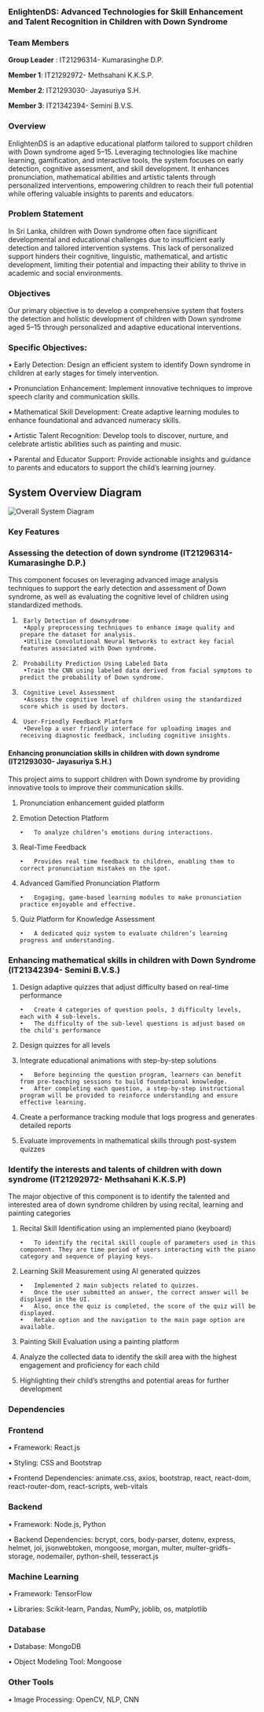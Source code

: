 ### EnlightenDS: Advanced Technologies for Skill Enhancement and Talent Recognition in Children with Down Syndrome 

###  Team Members
**Group Leader** : IT21296314- Kumarasinghe D.P.

**Member 1**: IT21292972- Methsahani K.K.S.P.

**Member 2**: IT21293030- Jayasuriya S.H.

**Member 3**: IT21342394- Semini B.V.S.

###  Overview
EnlightenDS is an adaptive educational platform tailored to support children with Down syndrome aged 5–15. Leveraging technologies like machine learning, gamification, and interactive tools, the system focuses on early detection, cognitive assessment, and skill development. It enhances pronunciation, mathematical abilities and artistic talents through personalized interventions, empowering children to reach their full potential while offering valuable insights to parents and educators.

###  Problem Statement
In Sri Lanka, children with Down syndrome often face significant developmental and educational challenges due to insufficient early detection and tailored intervention systems. This lack of personalized support hinders their cognitive, linguistic, mathematical, and artistic development, limiting their potential and impacting their ability to thrive in academic and social environments.

###  Objectives
Our primary objective is to develop a comprehensive system that fosters the detection and holistic development of children with Down syndrome aged 5–15 through personalized and adaptive educational interventions.

### Specific Objectives:
•	Early Detection: Design an efficient system to identify Down syndrome in children at early stages for timely intervention.

•	Pronunciation Enhancement: Implement innovative techniques to improve speech clarity and communication skills.

•	Mathematical Skill Development: Create adaptive learning modules to enhance foundational and advanced numeracy skills.

•	Artistic Talent Recognition: Develop tools to discover, nurture, and celebrate artistic abilities such as painting and music.

•	Parental and Educator Support: Provide actionable insights and guidance to parents and educators to support the child’s learning journey.

## System Overview Diagram

![Overall System Diagram](https://github.com/user-attachments/assets/85c0aefb-f109-429d-856f-882c7eb38efe)

### Key Features

###  Assessing the detection of down syndrome (IT21296314- Kumarasinghe D.P.) 
This component focuses on leveraging advanced image analysis techniques to support the early detection and assessment of Down syndrome, as well as evaluating the cognitive level of children using standardized methods.
1.      Early Detection of downsydrome
        •Apply preprocessing techniques to enhance image quality and prepare the dataset for analysis.
        •Utilize Convolutional Neural Networks to extract key facial features associated with Down syndrome.
2.      Probability Prediction Using Labeled Data
        •Train the CNN using labeled data derived from facial symptoms to predict the probability of Down syndrome.
3.      Cognitive Level Assessment
        •Assess the cognitive level of children using the standardized score which is used by doctors.
4.      User-Friendly Feedback Platform
        •Develop a user friendly interface for uploading images and receiving diagnostic feedback, including cognitive insights.

####  Enhancing pronunciation skills in children with down syndrome (IT21293030- Jayasuriya S.H.) 
This project aims to support children with Down syndrome by providing innovative tools to improve their communication skills. 
1.	Pronunciation enhancement guided platform 
2.	Emotion Detection Platform

        •	To analyze children’s emotions during interactions. 
4.	Real-Time Feedback
   
        •	Provides real time feedback to children, enabling them to correct pronunciation mistakes on the spot. 
6.	Advanced Gamified Pronunciation Platform
   
        •	Engaging, game-based learning modules to make pronunciation practice enjoyable and effective. 
8.	Quiz Platform for Knowledge Assessment
   
        •	A dedicated quiz system to evaluate children’s learning progress and understanding.

###  Enhancing mathematical skills in children with Down Syndrome (IT21342394- Semini B.V.S.) 
1.	Design adaptive quizzes that adjust difficulty based on real-time performance
   
        •	Create 4 categories of question pools, 3 difficulty levels, each with 4 sub-levels. 
        •	The difficulty of the sub-level questions is adjust based on the child's performance
3.	Design quizzes for all levels 
4.	Integrate educational animations with step-by-step solutions
   
        •	Before beginning the question program, learners can benefit from pre-teaching sessions to build foundational knowledge.
        •	After completing each question, a step-by-step instructional program will be provided to reinforce understanding and ensure effective learning.
6.	Create a performance tracking module that logs progress and generates detailed reports
7.	Evaluate improvements in mathematical skills through post-system quizzes

###  Identify the interests and talents of children with down syndrome (IT21292972- Methsahani K.K.S.P) 
The major objective of this component is to identify the talented and interested area of down syndrome children by using recital, learning and painting categories
1.	Recital Skill Identification using an implemented piano (keyboard)
   
        •	To identify the recital skill couple of parameters used in this component. They are time period of users interacting with the piano category and sequence of playing keys.
3.	Learning Skill Measurement using AI generated quizzes
   
        •	Implemented 2 main subjects related to quizzes.
        •	Once the user submitted an answer, the correct answer will be displayed in the UI.
        •	Also, once the quiz is completed, the score of the quiz will be displayed.
        •	Retake option and the navigation to the main page option are available.
5.	Painting Skill Evaluation using a painting platform
6.	Analyze the collected data to identify the skill area with the highest engagement and proficiency for each child
7.	Highlighting their child’s strengths and potential areas for further development


###  Dependencies

### Frontend 
•	Framework: React.js 

•	Styling: CSS and Bootstrap 

•	Frontend Dependencies: animate.css, axios, bootstrap, react, react-dom, react-router-dom, react-scripts, web-vitals

### Backend 
•	Framework: Node.js, Python 

•	Backend Dependencies: bcrypt, cors, body-parser, dotenv, express, helmet, joi, jsonwebtoken, mongoose, morgan, multer, multer-gridfs-storage, nodemailer, python-shell, tesseract.js

### Machine Learning 
•	Framework: TensorFlow

•	Libraries: Scikit-learn, Pandas, NumPy, joblib, os, matplotlib

### Database 
•	Database: MongoDB 

•	Object Modeling Tool: Mongoose

### Other Tools 
•	Image Processing: OpenCV, NLP, CNN


